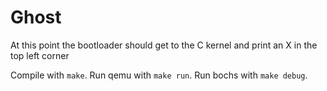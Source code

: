 # Ghost

At this point the bootloader should get to the C kernel and print an X in the top left corner

Compile with `make`.
Run qemu with `make run`.
Run bochs with `make debug`.
